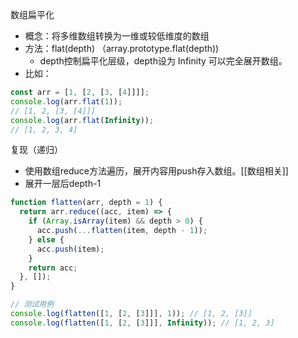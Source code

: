 数组扁平化
- 概念：将多维数组转换为一维或较低维度的数组
- 方法：flat(depth)    （array.prototype.flat(depth))
	- depth控制扁平化层级，depth设为 Infinity 可以完全展开数组。
- 比如：
```js
const arr = [1, [2, [3, [4]]]];
console.log(arr.flat(1)); 
// [1, 2, [3, [4]]]
console.log(arr.flat(Infinity)); 
// [1, 2, 3, 4]
```

复现（递归）
- 使用数组reduce方法遍历，展开内容用push存入数组。[[数组相关]]
- 展开一层后depth-1
```js
function flatten(arr, depth = 1) {
  return arr.reduce((acc, item) => {
    if (Array.isArray(item) && depth > 0) {
      acc.push(...flatten(item, depth - 1));
    } else {
      acc.push(item);
    }
    return acc;
  }, []);
}

// 测试用例
console.log(flatten([1, [2, [3]]], 1)); // [1, 2, [3]]
console.log(flatten([1, [2, [3]]], Infinity)); // [1, 2, 3]
```

